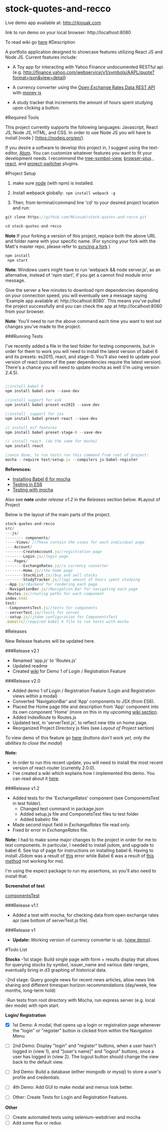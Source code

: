 # stock-quotes-and-recco

Live demo app available at: http://rkiouak.com

link to run demo on your local browser: http://localhost:8080

To read wiki go [here](https://github.com/JerJohn15/stock-quotes-and-recco/wiki)
#Description

A portfolio application designed to showcase features utilizing React JS and Node JS. Current features include:
- A Toy app for interacting with Yahoo Finance undocumented RESTful api (e.g. http://finance.yahoo.com/webservice/v1/symbols/AAPL/quote?format=json&view=detail)

- A currency converter using the [Open Exchange Rates Data REST API](https://openexchangerates.org/) with [money js](https://www.npmjs.com/package/money)

- A study tracker that increments the amount of hours spent studying upon clicking a button.


#Required Tools

This project currently supports the following languages: Javascript, React JS, Node JS, HTML, and CSS. In order to use Node JS you will have to install  [node ] (https://nodejs.org/en/).

If you desire a software to develop this project in, I suggest using the text-editor,  [Atom](https://atom.io/). You can customize whatever features you want to fit your development needs. I recommend the [tree-symbol-view](https://atom.io/packages/symbols-tree-view), [browser-plus](https://atom.io/packages/browser-plus)
, [react](https://atom.io/packages/react), and
[project-switcher](https://atom.io/packages/project-switcher) plugins.


#Project Setup

1) make sure [node](https://nodejs.org/en/) (with npm) is installed.

2) Install webpack globally:``` npm install webpack -g```

3)  Then, from terminal/command line 'cd' to your desired project location and run:
```javascript
git clone https://github.com/Rkiouak/stock-quotes-and-recco.git

cd stock-quotes-and-recco
```
**Note** If your forking a version of this project, replace both the above URL and folder name with your specific name. (For syncing your fork with the Matt's master repo, please refer to [syncing a fork](https://help.github.com/articles/syncing-a-fork/) )
```javascript
npm install
 npm start
```

**Note**: Windows users might have to run 'webpack && node server.js', as an alternative,  instead of 'npm start', if you get
a  cannot find module error message.

Give the server a few minutes to download npm dependencies depending on your connection speed, you will eventually see a message saying 'Example app available at: http://localhost:8080'. This means you've pulled the project successfully and you can check the app at http://localhost:8080 from your browser.

**Note**: You'll need to run the above command each time you want to test out changes you've made to the project.  

###Running Tests

I've recently added a file in the test folder for testing components, but in order for them to work you will need to install the latest version of babel 6 and its presets: es2015, react, and stage-0. You'll also need to update your version of react (some of the peer dependencies require the latest version). There's a chance you will need to update mocha as well (I'm using version 2.4.5).

```javascript

//install babel 6
npm install babel-core --save-dev

//install support for es6
npm install babel-preset-es2015 --save-dev

//install  support for jsx
npm install babel-preset-react --save-dev

// install es7 features
npm install babel-preset-stage-0 --save-dev

// install react. (do the same for mocha)
npm install react

//once done, to run tests run this command from root of project:
mocha --require test/setup.js --compilers js:babel-register

```  

**References:**

- [Installing Babel 6 for mocha](https://babeljs.io/docs/setup/#mocha)
- [Testing in ES6](http://jamesknelson.com/testing-in-es6-with-mocha-and-babel-6/)
- [Testing with mocha](http://www.benjanecke.com/2015/11/30/so-you-want-to-test-your-react-code-with-mocha.html)

Also see **note** under *release v1.2* in the *Releases* section below.
#Layout of Project

Below is the layout of the main parts of the project.

```javascript
stock-quotes-and-recco
src/
---js/
-------- components/
-----Views/ //These contain the views for each individual page
----Account/
--------CreateAccount.js//registration page
--------Login.js//login page
----Pages/
--------ExchangeRates.js//a currency converter
--------Home.js//the home page
--------StockList.js//buy and sell stocks
--------StudyTracker.js//logs amount of hours spent studying
--App.js//Backend for rendering each page
--NavigationBar.js//Navigation Bar for navigating each page
-Routes.js//routing paths for each component
index.html
test/
--ComponentsTest.js//tests for components
--serverTest.js//tests for server
--setup.js//jsdom configuration for ComponentsTest
.babelrc//required babel 6 file to run tests with mocha  
```

#Releases

New Release features will be updated here.

###Release v2.1
- Renamed 'app.js' to 'Routes.js'
- Updated readme
- Created [wiki](https://github.com/JerJohn15/stock-quotes-and-recco/wiki/Login-and-Registration) for Demo 1 of  Login / Registration Feature

###Release v2.0
- Added demo 1 of Login / Registration Feature (Login and Registration views within a modal)
- Converted 'NavigationBar' and 'App' components to JSX (from ES6).
- Placed the Home page title and description from 'App' component into its own
component 'Home' (more on this in my upcoming [wiki section](https://github.com/JerJohn15/stock-quotes-and-recco/wiki).
- Added IndexRoute  to Routes.js
- Updated test, in 'serverTest.js', to reflect new title on home page.
- Reorganized Project Directory js files (see *Layout of Project* section)

To view demo of this feature go [here](http://i.giphy.com/xT0BKmlPnq0sxa0qpa.gif).(*buttons don't work yet, only the abilities to close the modal*)

**Note:**
- In order to run this recent update, you will need to install the most recent version of
react-router (currently 2.0.0).
- I've created a wiki which explains how I implemented this demo. You can read about it [here](https://github.com/JerJohn15/stock-quotes-and-recco/wiki/Login-and-Registration).

###Release v1.2
- Added tests for the 'ExchangeRates' component (see ComponentsTest in test folder).
  -  Changed test command in package.json
  - Added setup.js file and ComponetsTest files to test folder
  - Added babelrc file
- Made second input field in *ExchangeRates* file read only.
- Fixed br error in *ExchangeRates* file.

**Note:** I had to make some major changes to the project in order for me to test components. In particular, I needed to install jsdom, and upgrade to babel 6. See top of page for instructions on installing babel 6. Having to install JSdom was a result of [this](http://stackoverflow.com/questions/33383146/test-with-reactjs-renderintodocument-keep-failed-due-to-required-dom) error while Babel 6 was a result of [this method](http://stackoverflow.com/questions/31278901/inconsistent-unexpected-token/31279942#31279942) not working for me).

I'm using the expect package to run my assertions, so you'll also need to install that.

**Screenshot of test**


[componentsTest](http://s10.postimg.org/b5cfd4yyh/Untitled_picture.png)

###Release v1.1
- Added a test with mocha, for checking data from open exchange rates api (see bottom
  of serverTest.js file).


###Release v1
- **Update:** Working version of currency converter is up. ([view demo](http://i.giphy.com/l2JIbDg204EtIA33W.gif)).


#Todo List

**Stocks**
-1st stage: Build single page with form + results display that allows for querying stocks by symbol, issuer_name and various date ranges, eventually bring in d3 graphing of historical data.

-2nd stage: Query google news for recent news articles, allow news link sharing and different timespan horizon recommendations (day/week, few months, long-term hold)

-Run tests from root directory with Mocha, run express server (e.g. local dev mode) with npm start.

**Login/ Registration**

- [X] 1st Demo: A modal, that opens up a login or registration page whenever the "login"
or "register" button is clicked from within the Navigation Menu.

- [ ] 2nd Demo: Display "login" and "register" buttons, when a user hasn't logged in (view 1), and "[user's name]" and "logout" buttons, once a user has logged in (view 2). The logout button should change the view back to the default view.

- [ ] 3rd Demo: Build a database (either mongodb or mysql) to store a user's profile and
credentials.

- [ ] 4th Demo: Add GUI to make modal and menus look better.

- [ ] Other: Create Tests for Login and Registration Features.


**Other**

- [ ] Create automated tests using selenium-webdriver and mocha
- [ ] Add some flux or redux
